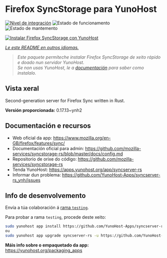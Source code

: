 <!--
NOTA: Este README foi creado automáticamente por <https://github.com/YunoHost/apps/tree/master/tools/readme_generator>
NON debe editarse manualmente.
-->

# Firefox SyncStorage para YunoHost

[![Nivel de integración](https://dash.yunohost.org/integration/syncserver-rs.svg)](https://ci-apps.yunohost.org/ci/apps/syncserver-rs/) ![Estado de funcionamento](https://ci-apps.yunohost.org/ci/badges/syncserver-rs.status.svg) ![Estado de mantemento](https://ci-apps.yunohost.org/ci/badges/syncserver-rs.maintain.svg)

[![Instalar Firefox SyncStorage con YunoHost](https://install-app.yunohost.org/install-with-yunohost.svg)](https://install-app.yunohost.org/?app=syncserver-rs)

*[Le este README en outros idiomas.](./ALL_README.md)*

> *Este paquete permíteche instalar Firefox SyncStorage de xeito rápido e doado nun servidor YunoHost.*  
> *Se non usas YunoHost, le a [documentación](https://yunohost.org/install) para saber como instalalo.*

## Vista xeral

Second-generation server for Firefox Sync written in Rust.


**Versión proporcionada:** 0.17.13~ynh2
## Documentación e recursos

- Web oficial da app: <https://www.mozilla.org/en-GB/firefox/features/sync/>
- Documentación oficial para admin: <https://github.com/mozilla-services/syncstorage-rs/blob/master/docs/config.md>
- Repositorio de orixe do código: <https://github.com/mozilla-services/syncstorage-rs>
- Tenda YunoHost: <https://apps.yunohost.org/app/syncserver-rs>
- Informar dun problema: <https://github.com/YunoHost-Apps/syncserver-rs_ynh/issues>

## Info de desenvolvemento

Envía a túa colaboración á [rama `testing`](https://github.com/YunoHost-Apps/syncserver-rs_ynh/tree/testing).

Para probar a rama `testing`, procede deste xeito:

```bash
sudo yunohost app install https://github.com/YunoHost-Apps/syncserver-rs_ynh/tree/testing --debug
ou
sudo yunohost app upgrade syncserver-rs -u https://github.com/YunoHost-Apps/syncserver-rs_ynh/tree/testing --debug
```

**Máis info sobre o empaquetado da app:** <https://yunohost.org/packaging_apps>

